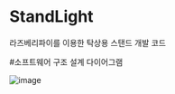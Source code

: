 # StandLight
라즈베리파이를 이용한 탁상용 스탠드 개발 코드


#소프트웨어 구조 설계 다이어그램

![image](https://user-images.githubusercontent.com/113005994/190301699-417debb2-1f0c-436e-953c-f0b543707c2f.png)
